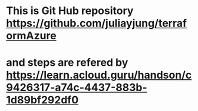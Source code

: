 # This is Git Hub repository  https://github.com/juliayjung/terraformAzure
# and steps are refered by https://learn.acloud.guru/handson/c9426317-a74c-4437-883b-1d89bf292df0